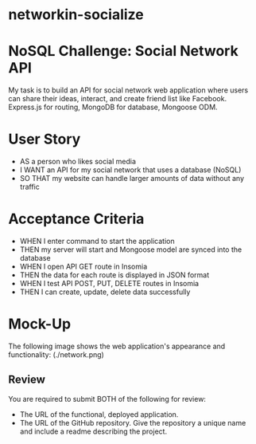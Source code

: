 # networkin-socialize

# NoSQL Challenge: Social Network API

My task is to build an API for social network web application where users can share their ideas, interact, and create friend list like Facebook. Express.js for routing, MongoDB for database, Mongoose ODM. 

# User Story

* AS a person who likes social media
* I WANT an API for my social network that uses a database (NoSQL)
* SO THAT my website can handle larger amounts of data without any traffic

# Acceptance Criteria

* WHEN I enter command to start the application
* THEN my server will start and Mongoose model are synced into the database
* WHEN I open API GET route in Insomia
* THEN the data for each route is displayed in JSON format
* WHEN I test API POST, PUT, DELETE routes in Insomia
* THEN I can create, update, delete data successfully

# Mock-Up

The following image shows the web application's appearance and functionality:
(./network.png) 

## Review

You are required to submit BOTH of the following for review:
* The URL of the functional, deployed application.
* The URL of the GitHub repository. Give the repository a unique name and include a readme describing the project.